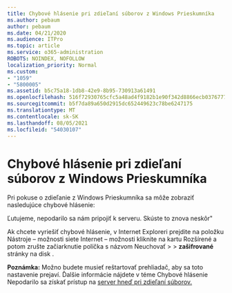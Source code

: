 ```yaml
---
title: Chybové hlásenie pri zdieľaní súborov z Windows Prieskumníka
ms.author: pebaum
author: pebaum
ms.date: 04/21/2020
ms.audience: ITPro
ms.topic: article
ms.service: o365-administration
ROBOTS: NOINDEX, NOFOLLOW
localization_priority: Normal
ms.custom:
- "1059"
- "5800005"
ms.assetid: b5c75a18-1db8-42e9-8b95-730913a61491
ms.openlocfilehash: 516f72930765cfc5a48ad4f9182b1e90f342d8866ecb03767772f47676911d2e
ms.sourcegitcommit: b5f7da89a650d2915dc652449623c78be6247175
ms.translationtype: MT
ms.contentlocale: sk-SK
ms.lasthandoff: 08/05/2021
ms.locfileid: "54030107"
---
```

# <a name="error-message-when-sharing-files-from-windows-explorer"></a>Chybové hlásenie pri zdieľaní súborov z Windows Prieskumníka

Pri pokuse o zdieľanie z Windows Prieskumníka sa môže zobraziť nasledujúce chybové hlásenie:
  
Ľutujeme, nepodarilo sa nám pripojiť k serveru. Skúste to znova neskôr"
  
Ak chcete vyriešiť chybové hlásenie,  v Internet Exploreri prejdite na položku Nástroje – možnosti siete Internet – možnosti kliknite na kartu Rozšírené a potom zrušte začiarknutie políčka s názvom Neuchovať \>  \> **zašifrované** stránky na disk . 
  
 **Poznámka:** Možno budete musieť reštartovať prehliadač, aby sa toto nastavenie prejaví. Ďalšie informácie nájdete v téme Chybové hlásenie Nepodarilo sa získať prístup na [server hneď pri zdieľaní súborov.](https://go.microsoft.com/fwlink/?linkid=2022914)
  